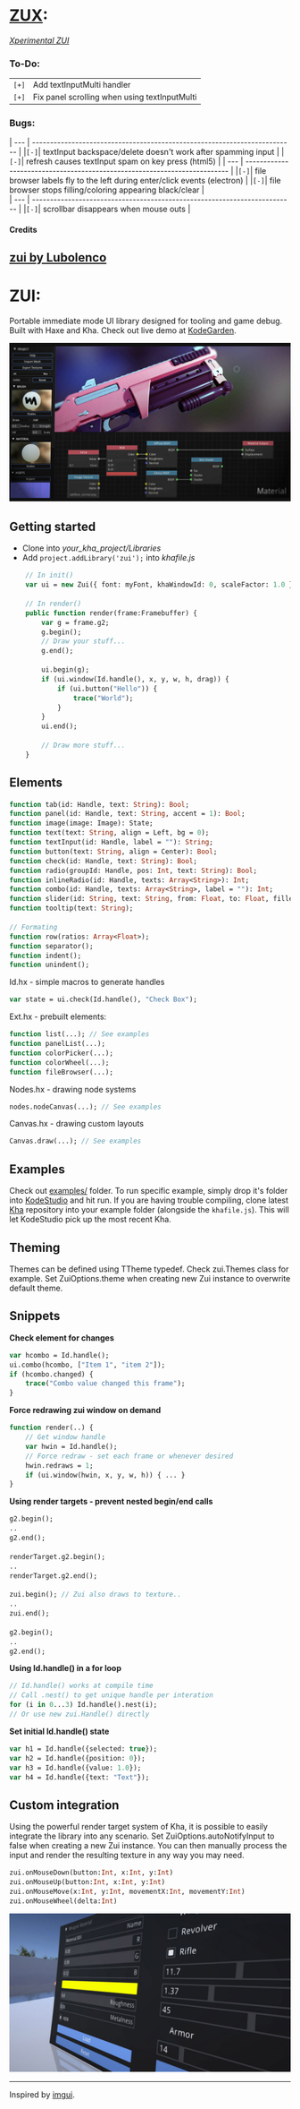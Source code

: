 # [ZUX](https://github.com/Sondro/zux): 
[_Xperimental ZUI_](https://github.com/sondro) 

### To-Do:
|     |                                                                |
| --- | -------------------------------------------------------------- |
|`[+]`| Add textInputMulti handler                                     |
|`[+]`| Fix panel scrolling when using textInputMulti                  |

### Bugs:
| --- | ------------------------------------------------------------------------- |
|`[-]`| textInput backspace/delete doesn't work after spamming input              |
|`[-]`| refresh causes textInput spam on key press (html5)                        |
| --- | ------------------------------------------------------------------------- |
|`[-]`| file browser labels fly to the left during enter/click events (electron)  |
|`[-]`| file browser stops filling/coloring appearing black/clear                 |    
| --- | ------------------------------------------------------------------------- |
|`[-]`| scrollbar disappears when mouse outs                                      |    

#### Credits
[zui by Lubolenco](https://github.com/armory3d/zui)
---------------------------
# ZUI:

Portable immediate mode UI library designed for tooling and game debug. Built with Haxe and Kha. Check out live demo at [KodeGarden](http://kodegarden.org/#e199af106a797bafa301c3956ad6f1aea7929744).

![](img/zui.jpg)

## Getting started
- Clone into *your_kha_project/Libraries*
- Add `project.addLibrary('zui');` into *khafile.js*
``` hx
	// In init()
	var ui = new Zui({ font: myFont, khaWindowId: 0, scaleFactor: 1.0 });

	// In render()
	public function render(frame:Framebuffer) {
		var g = frame.g2;
		g.begin();
		// Draw your stuff...
		g.end();
		
		ui.begin(g);
		if (ui.window(Id.handle(), x, y, w, h, drag)) {
			if (ui.button("Hello")) {
				trace("World");
			}
		}
		ui.end();

		// Draw more stuff...
	}
```

## Elements
``` hx
function tab(id: Handle, text: String): Bool;
function panel(id: Handle, text: String, accent = 1): Bool;
function image(image: Image): State;
function text(text: String, align = Left, bg = 0);
function textInput(id: Handle, label = ""): String;
function button(text: String, align = Center): Bool;
function check(id: Handle, text: String): Bool;
function radio(groupId: Handle, pos: Int, text: String): Bool;
function inlineRadio(id: Handle, texts: Array<String>): Int;
function combo(id: Handle, texts: Array<String>, label = ""): Int;
function slider(id: String, text: String, from: Float, to: Float, filled = false, precision = 100, displayValue = true): Float;
function tooltip(text: String);

// Formating
function row(ratios: Array<Float>);
function separator();
function indent();
function unindent();
```

Id.hx - simple macros to generate handles
``` hx
var state = ui.check(Id.handle(), "Check Box");
```

Ext.hx - prebuilt elements:
``` hx
function list(...); // See examples
function panelList(...);
function colorPicker(...);
function colorWheel(...); 
function fileBrowser(...);
```

Nodes.hx - drawing node systems
``` hx
nodes.nodeCanvas(...); // See examples
```

Canvas.hx - drawing custom layouts
``` hx
Canvas.draw(...); // See examples
```

## Examples
Check out [examples/](https://github.com/armory3d/zui/tree/master/examples) folder. To run specific example, simply drop it's folder into [KodeStudio](https://github.com/KTXSoftware/KodeStudio/releases) and hit run. If you are having trouble compiling, clone latest [Kha](https://github.com/Kode/Kha) repository into your example folder (alongside the `khafile.js`). This will let KodeStudio pick up the most recent Kha.

## Theming
Themes can be defined using TTheme typedef. Check zui.Themes class for example. Set ZuiOptions.theme when creating new Zui instance to overwrite default theme.

## Snippets

**Check element for changes**
```hx
var hcombo = Id.handle();
ui.combo(hcombo, ["Item 1", "item 2"]);
if (hcombo.changed) {
	trace("Combo value changed this frame");
}
```

**Force redrawing zui window on demand**
```hx
function render(..) {
    // Get window handle
    var hwin = Id.handle();
    // Force redraw - set each frame or whenever desired
    hwin.redraws = 1;
    if (ui.window(hwin, x, y, w, h)) { ... }
}
```

**Using render targets - prevent nested begin/end calls**
```hx
g2.begin();
..
g2.end();

renderTarget.g2.begin();
..
renderTarget.g2.end();

zui.begin(); // Zui also draws to texture..
..
zui.end();

g2.begin();
..
g2.end();
```

**Using Id.handle() in a for loop**
```hx
// Id.handle() works at compile time
// Call .nest() to get unique handle per interation
for (i in 0...3) Id.handle().nest(i);
// Or use new zui.Handle() directly
```

**Set initial Id.handle() state**
```hx
var h1 = Id.handle({selected: true});
var h2 = Id.handle({position: 0});
var h3 = Id.handle({value: 1.0});
var h4 = Id.handle({text: "Text"});
```

## Custom integration
Using the powerful render target system of Kha, it is possible to easily integrate the library into any scenario. Set ZuiOptions.autoNotifyInput to false when creating a new Zui instance. You can then manually process the input and render the resulting texture in any way you may need.
``` hx
zui.onMouseDown(button:Int, x:Int, y:Int)
zui.onMouseUp(button:Int, x:Int, y:Int)
zui.onMouseMove(x:Int, y:Int, movementX:Int, movementY:Int)
zui.onMouseWheel(delta:Int)
```
![](img/zui2.jpg)

---

Inspired by [imgui](https://github.com/ocornut/imgui).

